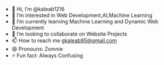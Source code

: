 - 👋 Hi, I’m @kaleab1216
- 👀 I’m interested in Web Development,AI,Machine Learning
- 🌱 I’m currently learning Machine Learning and Dynamic Web Development
- 💞️ I’m looking to collaborate on Website Projects
- 📫 How to reach me gkaleab95@gmail.com
- 😄 Pronouns: Zomnie
- ⚡ Fun fact: Always Confusing

<!---
kaleab1216/kaleab1216 is a ✨ special ✨ repository because its `README.md` (this file) appears on your GitHub profile.
You can click the Preview link to take a look at your changes.
--->
